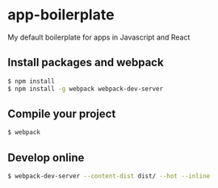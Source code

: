 # app-boilerplate
My default boilerplate for apps in Javascript and React

## Install packages and webpack
```bash
$ npm install 
$ npm install -g webpack webpack-dev-server
```

## Compile your project
```bash
$ webpack
```

## Develop online
```bash
$ webpack-dev-server --content-dist dist/ --hot --inline
```
